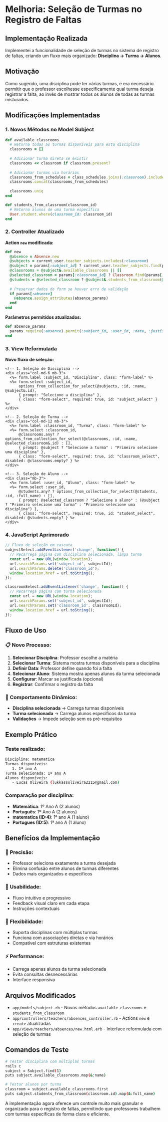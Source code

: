 # Melhoria: Seleção de Turmas no Registro de Faltas

## Implementação Realizada

Implementei a funcionalidade de seleção de turmas no sistema de registro de faltas, criando um fluxo mais organizado: **Disciplina → Turma → Alunos**.

## Motivação

Como sugerido, uma disciplina pode ter várias turmas, e era necessário permitir que o professor escolhesse especificamente qual turma deseja registrar a falta, ao invés de mostrar todos os alunos de todas as turmas misturados.

## Modificações Implementadas

### 1. **Novos Métodos no Model Subject**

```ruby
def available_classrooms
  # Retorna todas as turmas disponíveis para esta disciplina
  classrooms = []
  
  # Adicionar turma direta se existir
  classrooms << classroom if classroom.present?
  
  # Adicionar turmas via horários
  classrooms_from_schedules = class_schedules.joins(:classroom).includes(:classroom).map(&:classroom).uniq
  classrooms.concat(classrooms_from_schedules)
  
  classrooms.uniq
end

def students_from_classroom(classroom_id)
  # Retorna alunos de uma turma específica
  User.student.where(classroom_id: classroom_id)
end
```

### 2. **Controller Atualizado**

**Action `new` modificada:**
```ruby
def new
  @absence = Absence.new
  @subjects = current_user.teacher_subjects.includes(:classroom)
  @subject = params[:subject_id] ? current_user.teacher_subjects.find(params[:subject_id]) : nil
  @classrooms = @subject&.available_classrooms || []
  @selected_classroom = params[:classroom_id] ? Classroom.find(params[:classroom_id]) : nil
  @students = @selected_classroom ? @subject&.students_from_classroom(@selected_classroom.id) || [] : []
  
  # Preservar dados do form se houver erro de validação
  if params[:absence]
    @absence.assign_attributes(absence_params)
  end
end
```

**Parâmetros permitidos atualizados:**
```ruby
def absence_params
  params.require(:absence).permit(:subject_id, :user_id, :date, :justified, :classroom_id)
end
```

### 3. **View Reformulada**

**Novo fluxo de seleção:**
```erb
<!-- 1. Seleção de Disciplina -->
<div class="col-md-6 mb-3">
  <%= form.label :subject_id, "Disciplina", class: "form-label" %>
  <%= form.select :subject_id, 
      options_from_collection_for_select(@subjects, :id, :name, @subject&.id),
      { prompt: "Selecione a disciplina" }, 
      { class: "form-select", required: true, id: "subject_select" } %>
</div>

<!-- 2. Seleção de Turma -->
<div class="col-md-12 mb-3">
  <%= form.label :classroom_id, "Turma", class: "form-label" %>
  <%= form.select :classroom_id, 
      @classrooms.any? ? options_from_collection_for_select(@classrooms, :id, :name, @selected_classroom&.id) : [],
      { prompt: @subject ? "Selecione a turma" : "Primeiro selecione uma disciplina" }, 
      { class: "form-select", required: true, id: "classroom_select", disabled: @classrooms.empty? } %>
</div>

<!-- 3. Seleção de Aluno -->
<div class="mb-3">
  <%= form.label :user_id, "Aluno", class: "form-label" %>
  <%= form.select :user_id, 
      @students.any? ? options_from_collection_for_select(@students, :id, :full_name) : [],
      { prompt: @selected_classroom ? "Selecione o aluno" : (@subject ? "Primeiro selecione uma turma" : "Primeiro selecione uma disciplina") }, 
      { class: "form-select", required: true, id: "student_select", disabled: @students.empty? } %>
</div>
```

### 4. **JavaScript Aprimorado**

```javascript
// Fluxo de seleção em cascata
subjectSelect.addEventListener('change', function() {
  // Recarrega página com disciplina selecionada, limpa turma
  const url = new URL(window.location);
  url.searchParams.set('subject_id', subjectId);
  url.searchParams.delete('classroom_id');
  window.location.href = url.toString();
});

classroomSelect.addEventListener('change', function() {
  // Recarrega página com turma selecionada
  const url = new URL(window.location);
  url.searchParams.set('subject_id', subjectId);
  url.searchParams.set('classroom_id', classroomId);
  window.location.href = url.toString();
});
```

## Fluxo de Uso

### 📋 **Novo Processo:**

1. **Selecionar Disciplina**: Professor escolhe a matéria
2. **Selecionar Turma**: Sistema mostra turmas disponíveis para a disciplina
3. **Definir Data**: Professor define quando foi a falta
4. **Selecionar Aluno**: Sistema mostra apenas alunos da turma selecionada
5. **Configurar**: Marcar se justificada (opcional)
6. **Registrar**: Confirmar o registro da falta

### 🔄 **Comportamento Dinâmico:**

- **Disciplina selecionada** → Carrega turmas disponíveis
- **Turma selecionada** → Carrega alunos específicos da turma
- **Validações** → Impede seleção sem os pré-requisitos

## Exemplo Prático

### Teste realizado:
```bash
Disciplina: matematica
Turmas disponíveis:
   1. 1ª ano A
Turma selecionada: 1ª ano A
Alunos disponíveis:
   - Lucas Oliveira (lukkassoliveira2215@gmail.com)
```

### Comparação por disciplina:
- **Matemática**: 1º Ano A (2 alunos)
- **Português**: 1º Ano A (2 alunos)  
- **matematica (ID:4)**: 1ª ano A (1 aluno)
- **Portugues (ID:5)**: 1ª ano A (1 aluno)

## Benefícios da Implementação

### 🎯 **Precisão:**
- Professor seleciona exatamente a turma desejada
- Elimina confusão entre alunos de turmas diferentes
- Dados mais organizados e específicos

### 📱 **Usabilidade:**
- Fluxo intuitivo e progressivo
- Feedback visual claro em cada etapa
- Instruções contextuais

### 🔧 **Flexibilidade:**
- Suporta disciplinas com múltiplas turmas
- Funciona com associações diretas e via horários
- Compatível com estruturas existentes

### ⚡ **Performance:**
- Carrega apenas alunos da turma selecionada
- Evita consultas desnecessárias
- Interface responsiva

## Arquivos Modificados

- `app/models/subject.rb` - Novos métodos `available_classrooms` e `students_from_classroom`
- `app/controllers/teachers/absences_controller.rb` - Actions `new` e `create` atualizadas
- `app/views/teachers/absences/new.html.erb` - Interface reformulada com seleção de turmas

## Comandos de Teste

```bash
# Testar disciplina com múltiplas turmas
rails c
subject = Subject.find(1)
puts subject.available_classrooms.map(&:name)

# Testar alunos por turma
classroom = subject.available_classrooms.first
puts subject.students_from_classroom(classroom.id).map(&:full_name)
```

A implementação agora oferece um controle muito mais granular e organizado para o registro de faltas, permitindo que professores trabalhem com turmas específicas de forma clara e eficiente.